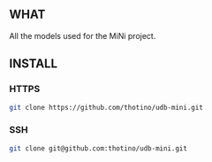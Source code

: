 ## WHAT
All the models used for the MiNi project.

## INSTALL
### HTTPS
```sh
git clone https://github.com/thotino/udb-mini.git
```

### SSH
```sh
git clone git@github.com:thotino/udb-mini.git
```
